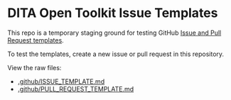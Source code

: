 # DITA Open Toolkit Issue Templates

This repo is a temporary staging ground for testing GitHub [Issue and Pull Request templates](https://github.com/blog/2111-issue-and-pull-request-templates).

To test the templates, create a new issue or pull request in this repository.

View the raw files:

* [.github/ISSUE_TEMPLATE.md][1]
* [.github/PULL_REQUEST_TEMPLATE.md][2]

[1]: https://raw.githubusercontent.com/infotexture/ot-issue-templates/master/.github/ISSUE_TEMPLATE.md
[2]: https://github.com/infotexture/ot-issue-templates/blob/master/.github/PULL_REQUEST_TEMPLATE.md

